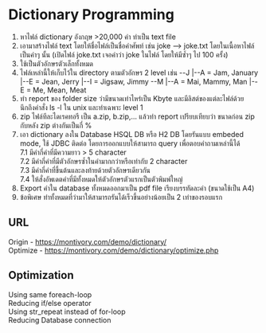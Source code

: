 # Dictionary Programming
1. หาไฟล์ dictionary อังกฤษ >20,000 คำ ทำเป็น text file
2. เอามาสร้างไฟล์ text โดยให้ชื่อไฟล์เป็นชื่อคำศัพท์ เช่น joke --> joke.txt โดยในเนื้อหาไฟล์เป็นคำๆ นั้น (เปิดไฟล์ joke.txt เจอคำว่า joke ในไฟล์ โดยให้มีซ้ำๆ ไป 100 ครั้ง)
3. ใช้เป็นตัวอักษรตัวเล็กทั้งหมด
4. ไฟล์เหล่านี้ให้เก็บไว้ใน directory ตามตัวอักษร 2 level เช่น
--J
  |--A  = Jam, January
  |--E  = Jean, Jerry
  |--I  = Jigsaw, Jimmy
--M
  |--A  = Mai, Mammy, Man
  |--E  = Me, Mean, Meat
5. ทำ report ของ folder size ว่ามีขนาดเท่าไหร่เป็น Kbyte และมีลิสต์ของแต่ละไฟล์ด้วย นึกถึงคำสั่ง ls -l ใน unix และทำเฉพาะ level 1
6. zip ไฟล์ทีละไดเรคทอรี เป็น a.zip, b.zip,... แล้วทำ report เปรียบเทียบว่า ขนาดก่อน zip กับหลัง zip ต่างกันเป็นกี่ %
7. เอา dictionary ลงใน Database HSQL DB หรือ H2 DB โดยรันแบบ embeded mode, ใช้ JDBC ติดต่อ โดยการออกแบบให้สามารถ query เพื่อตอบคำถามเหล่านี้ได้  
7.1 มีคำกี่คำที่มีความยาว > 5 character  
7.2 มีคำกี่คำที่มีตัวอักษรซ้ำในคำมากกว่าหรือเท่ากับ 2 character  
7.3 มีคำกี่คำที่ขึ้นต้นและลงท้ายด้วยตัวอักษรเดียวกัน  
7.4 ให้สั่งอัพเดตคำที่มีทั้งหมดให้ตัวอักษรตัวแรกเป็นตัวพิมพ์ใหญ่  
8. Export คำใน database ทั้งหมดออกมาเป็น pdf file เรียงบรรทัดละคำ (ขนาดใช้เป็น A4)
9. ข้อพิเศษ ทำทั้งหมดที่ว่ามาให้สามารถรันได้เร็วขึ้นอย่างน้อยเป็น 2 เท่าของรอบแรก

## URL
Origin - https://montivory.com/demo/dictionary/  
Optimize - https://montivory.com/demo/dictionary/optimize.php  

## Optimization
Using same foreach-loop  
Reducing if/else operator  
Using str_repeat instead of for-loop  
Reducing Database connection  
